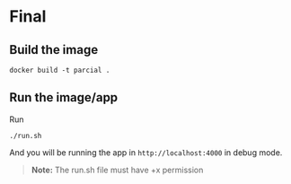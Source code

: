 # Final

## Build the image
```
docker build -t parcial .
```

## Run the image/app
Run
```
./run.sh
```

And you will be running the app in `http://localhost:4000` in debug mode.

> **Note:** The run.sh file must have +x permission
